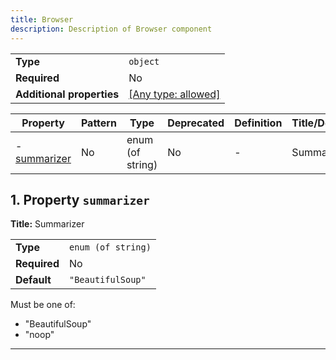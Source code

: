 ```yaml
---
title: Browser
description: Description of Browser component
---
```

|                           |                                                                           |
| ------------------------- | ------------------------------------------------------------------------- |
| **Type**                  | `object`                                                                  |
| **Required**              | No                                                                        |
| **Additional properties** | [[Any type: allowed]](# "Additional Properties of any type are allowed.") |

| Property                     | Pattern | Type             | Deprecated | Definition | Title/Description |
| ---------------------------- | ------- | ---------------- | ---------- | ---------- | ----------------- |
| - [summarizer](#summarizer ) | No      | enum (of string) | No         | -          | Summarizer        |

## <a name="summarizer"></a>1. Property `summarizer`

**Title:** Summarizer

|              |                    |
| ------------ | ------------------ |
| **Type**     | `enum (of string)` |
| **Required** | No                 |
| **Default**  | `"BeautifulSoup"`  |

Must be one of:
* "BeautifulSoup"
* "noop"

----------------------------------------------------------------------------------------------------------------------------
